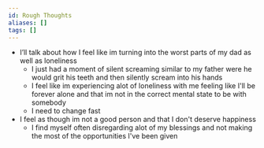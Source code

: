 ```yaml
---
id: Rough Thoughts
aliases: []
tags: []
---
```


- I’ll talk about how I feel like im turning into the worst parts of my dad as well as loneliness
	- I just had a moment of silent screaming similar to my father were he would grit his teeth and then silently scream into his hands 
	- I feel like im experiencing alot of loneliness with me feeling like I'll be forever alone and that im not in the correct mental state to be with somebody
	- I need to change fast
- I feel as though im not a good person and that I don't deserve happiness 
	- I find myself often disregarding alot of my blessings and not making the most of the opportunities I've been given
